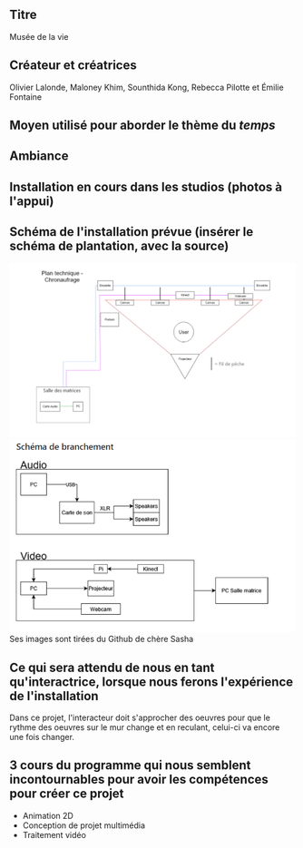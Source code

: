 ## Titre 

Musée de la vie

## Créateur et créatrices

Olivier Lalonde, Maloney Khim, Sounthida Kong, Rebecca Pilotte et Émilie Fontaine  

## Moyen utilisé pour aborder le thème du *temps* 

## Ambiance

## Installation en cours dans les studios (photos à l'appui)

## Schéma de l'installation prévue (insérer le schéma de plantation, avec la source)
![image du schémas du musée de la vie](medias/schemas/chronaufrage1.png)
![image du schémas de branchement du musée de la vie](medias/schemas/chronaufrage2.png)
Ses images sont tirées du Github de chère Sasha
## Ce qui sera attendu de nous en tant qu'interactrice, lorsque nous ferons l'expérience de l'installation
Dans ce projet, l'interacteur doit s'approcher des oeuvres pour que le rythme des oeuvres sur le mur change et en reculant, celui-ci va encore une fois changer.

## 3 cours du programme qui nous semblent incontournables pour avoir les compétences pour créer ce projet 
 - Animation 2D
 - Conception de projet multimédia
 - Traitement vidéo
